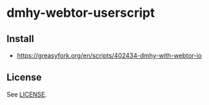 # dmhy-webtor-userscript

## Install

* https://greasyfork.org/en/scripts/402434-dmhy-with-webtor-io

## License

See [LICENSE](LICENSE).
